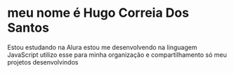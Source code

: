 # meu nome é Hugo Correia Dos Santos 
Estou estudando na Alura
estou me desenvolvendo na linguagem JavaScript
utilizo esse para minha organização e compartilhamento só meu projetos desenvolvindos
